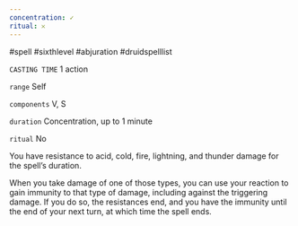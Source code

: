 ```yaml
---
concentration: ✓
ritual: 𐄂
---
```

#spell #sixthlevel #abjuration #druidspelllist

`CASTING TIME`
1 action

`range`
Self

`components`
V, S

`duration`
Concentration, up to 1 minute

`ritual`
No

You have resistance to acid, cold, fire, lightning, and thunder damage for the spell’s duration.

When you take damage of one of those types, you can use your reaction to gain immunity to that type of damage, including against the triggering damage. If you do so, the resistances end, and you have the immunity until the end of your next turn, at which time the spell ends.